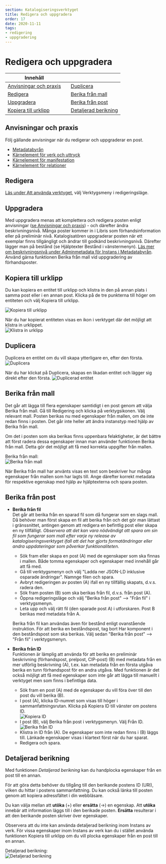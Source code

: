 ```yaml
---
section: Katalogiseringsverktyget
title: Redigera och uppgradera
order: 17
date: 2020-11-11
tags:
- redigering
- uppgradering
---
```


# Redigera och uppgradera

| Innehåll  | | |
| ------ | ------ | ------ |
| [Anvisningar och praxis](#anvisningar-och-praxis) | | [Duplicera](#duplicera) | 
| [Redigera](#redigera) | | [Berika från mall](#berika-från-mall) | 
| [Uppgradera](#uppgradera) | |[Berika från post](#berika-från-post)  |
| [Kopiera till urklipp](#kopiera-till-urklipp) | |[Detaljerad berikning](#detaljerad-berikning)  |



## Anvisningar och praxis
Följ gällande anvisningar när du redigerar och uppgraderar en post. 

* [Metadatabyrån](https://metadatabyran.kb.se/)  
* [Kärnelement för verk och uttryck](https://metadatabyran.kb.se/generella-anvisningar---rda/verk-och-uttryck/karnelement-for-verk-och-uttryck?searchTerm=K%C3%A4rnelement+f%C3%B6r+verk+och+uttryck)
* [Kärnelement för manifestation](https://metadatabyran.kb.se/generella-anvisningar---rda/manifestation-instans/karnelement-for-manifestation])
* [Kärnelement för relationer](https://metadatabyran.kb.se/generella-anvisningar---rda/relationer/karnelement-for-relationer?searchTerm=K%C3%A4rnelement+f%C3%B6r+relationer)

## Redigera
[Läs under Att använda verktyget](https://libris.kb.se/katalogisering/help/use-the-editor), välj Verktygsmeny i redigeringsläge.

## Uppgradera
Med uppgradera menas att komplettera och redigera posten enligt anvisningar ([se Anvisningar och praxis](#anvisningar-och-praxis)) - och därefter ändra beskrivningsnivå. Många poster kommer in i Libris som förhandsinformation eller på preliminär nivå. Katalogisatören uppgraderar posten när ett exemplar finns tillgängligt och ändrar till godkänd beskrivningsnivå. Därefter lägger man på bestånd (se Hjälptexter Bestånd i vänstermenyn). [Läs mer om beskrivningsnivå under Adminmetadata för Instans i Metadatabyrån](https://metadatabyran.kb.se/generella-anvisningar---rda/manifestation-instans/adminmetadata-for-instans).
Använd gärna funktionen Berika från mall vid uppgradering av förhandsposter.

## Kopiera till urklipp  
Du kan kopiera en entitet till urklipp och klistra in den på annan plats i samma post eller i en annan post. Klicka på de tre punkterna till höger om entiteten och välj Kopiera till urklipp.  
  
![Kopiera till urklipp](kopieratillurklipp.PNG)  
  
  
  
När du har kopierat entiteten visas en ikon i verktyget där det möjligt att klistra in urklippet.  
![Klistra in urklipp](kopieratillurklippikon.PNG)  
  
  
## Duplicera
Duplicera en entitet om du vill skapa ytterligare en, efter den första.  
![Duplicera](dupliceraentitet.PNG)    
  
  
  
När du har klickat på Duplicera, skapas en likadan entitet och lägger sig direkt efter den första.
![Duplicerad entitet](dupliceradentitet.PNG)   


## Berika från mall
Det går att lägga till flera egenskaper samtidigt i en post genom att välja Berika från mall. Gå till Redigering och klicka på verktygsikonen. Välj relevant mall. Posten berikas nu med egenskaper från mallen, om de inte redan finns i posten. Det går inte heller att ändra instanstyp med hjälp av Berika från mall.

Om det i posten som ska berikas finns uppenbara felaktigheter, är det bättre att först radera dessa egenskaper innan man använder funktionen Berika från mall. Detta gör det möjligt att få med korrekta uppgifter från mallen.  


Berika från mall:   
![Berika från mall](berikafranmall.png)  

När Berika från mall har använts visas en text som beskriver hur många egenskaper från mallen som har lagts till. Ange därefter korrekt metadata för respektive egenskap med hjälp av hjälptexterna och spara posten.  

## Berika från post
 * **Berika från fil**
  </br>Det går att berika från en sparad fil som då fungerar som en slags mall. Då behöver man först skapa en fil att berika från och det gör man lättast i gränssnittet, antingen genom att redigera en befintlig post eller skapa en ny tillfälligt. *Observera att det kan vara nödvändigt att spara om sin fil som fungerar som mall efter varje ny release av katalogiseringsverktyget ifall att det har gjorts formatändringar eller andra uppdateringar som påverkar funktionaliteten.*
   * Sök fram eller skapa en post (A) med de egenskaper som ska finnas i mallen. Både tomma egenskaper och egenskaper med innehåll går att få med.
   * Gå till verktygsmenyn och välj "Ladda ner JSON-LD inklusive osparade ändringar". Namnge filen och spara. 
   * Avbryt redigeringen av posten (A) ifall en ny tillfällig skapats, d.v.s. radera den. 
   * Sök fram posten (B) som ska berikas från fil, d.v.s. från post (A). 
   * Öppna redigeringsläge och välj "Berika från post" --> "Från fil" i verktygsmenyn.
   * Leta upp och välj rätt fil (den sparade post A) i utforskaren. Post B berikas med metadata från A.
 
   Berika från fil kan användas även för bestånd enligt ovanstående instruktion. För att berika en beståndspost, tag bort Har komponent i den beståndspost som ska berikas. Välj sedan "Berika från post" --> "Från fil" i verktygsmenyn.  
 
 * **Berika från ID**
   </br>Funktionen är lämplig att använda för att berika en preliminär beskrivning (förhandspost, prelpost, CIP-post) (B) med metadata från en mer utförlig beskrivning (A), t.ex. kan metadata från en första utgåva berika en tunn förhandspost för en andra utgåva. Med funktionen är det också möjligt att få med egenskaper som inte går att lägga till manuellt i verktyget men som finns i befintliga data.

   * Sök fram en post (A) med de egenskaper du vill föra över till den post du vill berika (B). 
   * I post (A), klicka ID-numret som visas till höger i sammanfattningsrutan. Klicka på Kopiera ID till vänster om postens ID.
    </br>![Kopiera ID](KopieraID.PNG)
   * I post (B), välj Berika från post i verktygsmenyn. Välj Från ID. 
    </br>![Berika från ID](berikafranid.png)
   * Klistra in ID från (A). De egenskaper som inte redan finns i (B) läggs till. Länkade egenskaper visas i klartext först när du har sparat. 
   * Redigera och spara.

## Detaljerad berikning
Med funktionen _Detaljerad berikning_ kan du handplocka egenskaper från en post till en annan.

För att göra detta behöver du tillgång till den berikande postens ID (URI), vilken du hittar i postens sammanfattning. Du kan också länka till posten genom att kopiera adressfältet i din webbläsare.

Du kan välja mellan att  **utöka**  (+) eller  **ersätta**  (->) en egenskap. Att  **utöka**  innebär att information läggs till i den berikade posten.  **Ersätta**  resulterar i att den berikande posten skriver över egenskaper.

Observera att du inte kan använda detaljerad berikning inom Instans av verk. För vissa egenskaper inom Instans av verk kan du i stället använda funktionen Kopiera till urklipp om du vill plocka egenskaper från en post till en annan.

Detaljerad berikning:    
![Detaljerad berikning](detaljerad.png)

